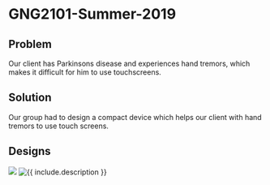 # GNG2101-Summer-2019 

## Problem
Our client has Parkinsons disease and experiences hand tremors, which makes it difficult for him to use 
touchscreens. 

## Solution
Our group had to design a compact device which helps our client with hand tremors to use touch screens. 

## Designs

<img src = "https://imgur.com/rEN4Mgt.jpg"/>

<img src = "https://imgur.com/XSANN9Q.jpg" alt="{{ include.description }}"/>
